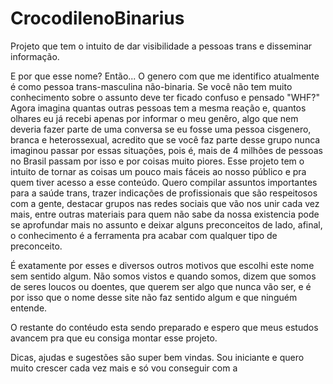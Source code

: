 # CrocodilenoBinarius
 Projeto que tem o intuito de dar visibilidade a pessoas trans e disseminar informação.

E por que esse nome? Então... 
O genero com que me identifico atualmente é como pessoa trans-masculina não-binaria.
Se você não tem muito conhecimento sobre o assunto deve ter ficado confuso e pensado "WHF?" Agora imagina quantas outras pessoas tem a mesma reação e, quantos olhares eu já recebi apenas por informar o meu genêro, algo que nem deveria fazer parte de uma conversa se eu fosse uma pessoa cisgenero, branca e heterossexual, acredito que se você faz parte desse grupo nunca imaginou passar por essas situações, pois é, mais de 4 milhões de pessoas no Brasil passam por isso e por coisas muito piores. 
Esse projeto tem o intuito de tornar as coisas um pouco mais fáceis ao nosso público e pra quem tiver acesso a esse conteúdo. Quero compilar assuntos importantes para a saúde trans, trazer indicações de profissionais que são respeitosos com a gente, destacar grupos nas redes sociais que vão nos unir cada vez mais, entre outras materiais para quem não sabe da nossa existencia pode se aprofundar mais no assunto e deixar alguns preconceitos de lado, afinal, o conhecimento é a ferramenta pra acabar com qualquer tipo de preconceito.

É exatamente por esses e diversos outros motivos que escolhi este nome sem sentido algum.
Não somos vistos e quando somos, dizem que somos de seres loucos ou doentes, que querem ser algo que nunca vão ser, e é por isso que o nome desse site não faz sentido algum e que ninguém entende.

O restante do contéudo esta sendo preparado e espero que meus estudos avancem pra que eu consiga montar esse projeto.

Dicas, ajudas e sugestões são super bem vindas. Sou iniciante e quero muito crescer cada vez mais e só vou conseguir com a 